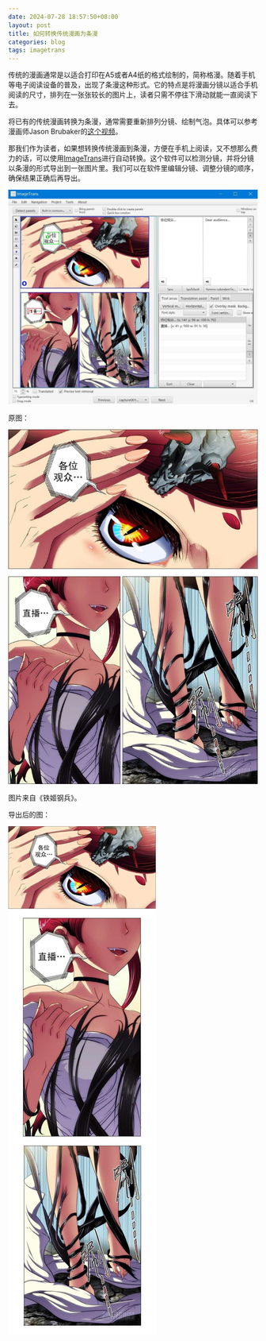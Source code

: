 ```yaml
---
date: 2024-07-28 18:57:50+08:00
layout: post
title: 如何转换传统漫画为条漫
categories: blog
tags: imagetrans
---
```


传统的漫画通常是以适合打印在A5或者A4纸的格式绘制的，简称格漫。随着手机等电子阅读设备的普及，出现了条漫这种形式。它的特点是将漫画分镜以适合手机阅读的尺寸，排列在一张张较长的图片上，读者只需不停往下滑动就能一直阅读下去。

将已有的传统漫画转换为条漫，通常需要重新排列分镜、绘制气泡。具体可以参考漫画师Jason Brubaker的[这个视频](https://www.bilibili.com/video/BV181vnexE1e/)。

那我们作为读者，如果想转换传统漫画到条漫，方便在手机上阅读，又不想那么费力的话，可以使用[ImageTrans](/zh/imagetrans/)进行自动转换。这个软件可以检测分镜，并将分镜以条漫的形式导出到一张图片里。我们可以在软件里编辑分镜、调整分镜的顺序，确保结果正确后再导出。

![分镜检测](/album/panel-detection/imagetrans-panel-detection.jpg)

原图：

![原图](/album/panel-detection/original.jpg)

图片来自《铁姬钢兵》。

导出后的图：

![导出后的图](/album/panel-detection/converted.jpg)


